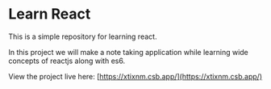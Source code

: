 # Learn React

This is a simple repository for learning react.

In this project we will make a note taking application while learning wide concepts of reactjs along with es6.

View the project live here: [https://xtixnm.csb.app/](https://xtixnm.csb.app/)